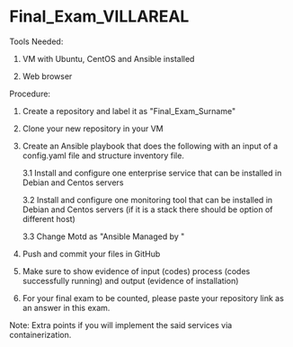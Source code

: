 # Final_Exam_VILLAREAL

Tools Needed:
1. VM with Ubuntu, CentOS and Ansible installed

2. Web browser

Procedure:
1. Create a repository and label it as "Final_Exam_Surname"

2. Clone your new repository in your VM

3. Create an Ansible playbook that does the following with an input of a config.yaml file and structure inventory file.

    3.1 Install and configure one enterprise service that can be installed in Debian and Centos servers

    3.2 Install and configure one monitoring tool that can be installed in Debian and Centos servers (if it is a stack there should be option of different host)

    3.3 Change Motd as "Ansible Managed by <username>"

4. Push and commit your files in GitHub

5. Make sure to show evidence of input (codes) process (codes successfully running) and output (evidence of installation)

5. For your final exam to be counted, please paste your repository link as an answer in this exam.

Note: Extra points if you will implement the said services via containerization.
